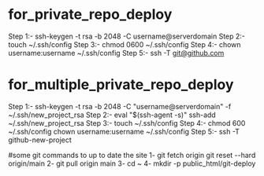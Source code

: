 # for_private_repo_deploy
Step 1:-  ssh-keygen -t rsa -b 2048 -C username@serverdomain
Step 2:- touch ~/.ssh/config
Step 3:-  chmod 0600 ~/.ssh/config
Step 4:- chown username:username ~/.ssh/config
Step 5:- ssh -T git@github.com

# for_multiple_private_repo_deploy
Step 1:-  ssh-keygen -t rsa -b 2048 -C "username@serverdomain" -f ~/.ssh/new_project_rsa
Step 2:- eval "$(ssh-agent -s)"
      ssh-add ~/.ssh/new_project_rsa
Step 3:-  touch ~/.ssh/config
Step 4:- chmod 600 ~/.ssh/config
       chown username:username ~/.ssh/config
Step 5:- ssh -T github-new-project


#some git commands to up to date the site
1- git fetch origin
git reset --hard origin/main
2- git pull origin main
3- cd ~
4- mkdir -p public_html/git-deploy
